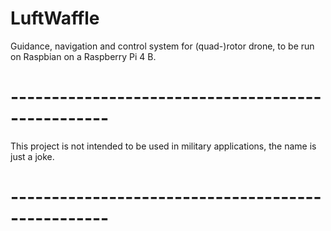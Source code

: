 # LuftWaffle
Guidance, navigation and control system for (quad-)rotor drone, to be run on Raspbian on a Raspberry Pi 4 B.

# --------------------------------------------------
This project is not intended to be used in military applications, the name is just a joke.
# --------------------------------------------------
